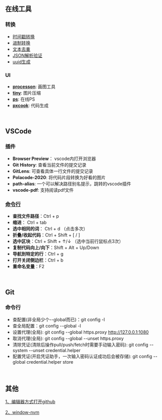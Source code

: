 ## 在线工具
### 转换
* [时间戳转换](https://tool.lu/timestamp/)
* [进制转换](https://tool.oschina.net/hexconvert)
* [文本去重](https://www.dute.org/text-remove-duplicates)
* [JSON解析验证](https://www.json.cn/)
* [uuid生成](https://1024tools.com/uuid?)

### UI
* **[processon](https://www.processon.com/login)**: 画图工具
* **[tiny](https://tinyjpg.com/)**: 图片压缩
* **[ps](https://www.photopea.com/)**: 在线PS
* **[pxcook](https://fancynode.com.cn/pxcook)**: 代码生成

<br/>

## VSCode
### 插件
* **Browser Preview**： vscode内打开浏览器
* **Git History**: 查看当前文件的提交记录
* **GitLens**: 可查看具体一行文件的提交记录
* **Polacode-2020**: 将代码片段转换为好看的图片
* **path-alias**: 一个可以解决路径别名提示，跳转的vscode插件
* **vscode-pdf**: 支持阅读pdf文件 

### [命令行](https://juejin.cn/post/6844904000525959182#heading-4)
* **查找文件路径**：Ctrl + p
* **缩进**： Ctrl + tab
* **选中相同的词**： Ctrl + d （点击多次）
* **折叠/收起代码**：Ctrl + Shift + [ / ]
* **选中区块**：Ctrl + Shift + ↑/↓ （选中当前行鼠标点3次）
* **复制代码向上/向下**：Shift + Alt + Up/Down
* **导航到特定的行**：Ctrl + g
* **打开关闭侧边栏**：Ctrl + b
* **重命名变量**：F2
<br/>

## Git
### 命令行
* 查配置(非全局少个--global而已)：git config -l 
* 查全局配置：git config --global -l 
* 设置代理(全局): git config --global https.proxy http://127.0.0.1:1080
* 取消代理(全局): git config --global --unset https.proxy
* 清除凭证(清除后操作pull/push/fetch时需要手动输入密码): git config --system --unset credential.helper
* 配置凭证(开启凭证助手，一次输入密码认证成功后会被存储): git config --global credential.helper store

<br/>

## 其他
[1、编辑器方式打开github](https://github1s.com/yang1212/Bill)

[2、window-nvm](https://www.cnblogs.com/Tiboo/p/12637602.html)





